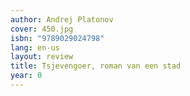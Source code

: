 ```yaml
---
author: Andrej Platonov
cover: 450.jpg
isbn: "9789029024798"
lang: en-us
layout: review
title: Tsjevengoer, roman van een stad
year: 0
---
```

